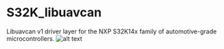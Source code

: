 # S32K_libuavcan
Libuavcan v1 driver layer for the NXP S32K14x family of automotive-grade microcontrollers.
![alt text](https://www.logolynx.com/images/logolynx/55/55a30cdcb0b668ecfc2e369f7d1f1197.png)
